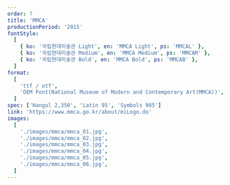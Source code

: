 ```yaml
---
order: 7
title: 'MMCA'
productionPeriod: '2015'
fontStyle:
  [
    { ko: '국립현대미술관 Light', en: 'MMCA Light', ps: 'MMCAL' },
    { ko: '국립현대미술관 Medium', en: 'MMCA Medium', ps: 'MMCAM' },
    { ko: '국립현대미술관 Bold', en: 'MMCA Bold', ps: 'MMCAB' },
  ]
format:
  [
    'ttf / otf',
    'OEM Font(National Museum of Modern and Contemporary Art(MMCA))',
  ]
spec: ['Hangul 2,350', 'Latin 95', 'Symbols 985']
link: 'https://www.mmca.go.kr/about/miLogo.do'
images:
  [
    './images/mmca/mmca_01.jpg',
    './images/mmca/mmca_02.jpg',
    './images/mmca/mmca_03.jpg',
    './images/mmca/mmca_04.jpg',
    './images/mmca/mmca_05.jpg',
    './images/mmca/mmca_06.jpg',
  ]
---
```

